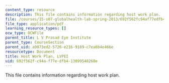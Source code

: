 ```yaml
---
content_type: resource
description: This file contains information regarding host work plan.
file: /courses/15-s07-globalhealth-lab-spring-2013/692f562fc94af77edfb413899548260e_MIT15_S07S13_host_wor_lvp.pdf
file_type: application/pdf
learning_resource_types: []
ocw_type: OCWFile
parent_title: L V Prasad Eye Institute
parent_type: CourseSection
parent_uid: a9073ed2-5726-e216-9189-c7ea6b4e466e
resourcetype: Document
title: Host Work Plan, LVPEI
uid: 692f562f-c94a-f77e-dfb4-13899548260e
---
```

This file contains information regarding host work plan.

